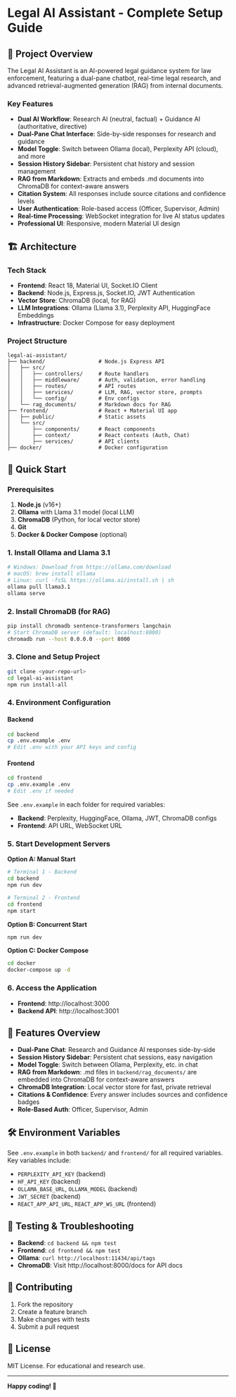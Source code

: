 # Legal AI Assistant - Complete Setup Guide

## 🎯 Project Overview

The Legal AI Assistant is an AI-powered legal guidance system for law enforcement, featuring a dual-pane chatbot, real-time legal research, and advanced retrieval-augmented generation (RAG) from internal documents.

### Key Features

- **Dual AI Workflow**: Research AI (neutral, factual) + Guidance AI (authoritative, directive)
- **Dual-Pane Chat Interface**: Side-by-side responses for research and guidance
- **Model Toggle**: Switch between Ollama (local), Perplexity API (cloud), and more
- **Session History Sidebar**: Persistent chat history and session management
- **RAG from Markdown**: Extracts and embeds .md documents into ChromaDB for context-aware answers
- **Citation System**: All responses include source citations and confidence levels
- **User Authentication**: Role-based access (Officer, Supervisor, Admin)
- **Real-time Processing**: WebSocket integration for live AI status updates
- **Professional UI**: Responsive, modern Material UI design

## 🏗️ Architecture

### Tech Stack
- **Frontend**: React 18, Material UI, Socket.IO Client
- **Backend**: Node.js, Express.js, Socket.IO, JWT Authentication
- **Vector Store**: ChromaDB (local, for RAG)
- **LLM Integrations**: Ollama (Llama 3.1), Perplexity API, HuggingFace Embeddings
- **Infrastructure**: Docker Compose for easy deployment

### Project Structure
```
legal-ai-assistant/
├── backend/                 # Node.js Express API
│   ├── src/
│   │   ├── controllers/     # Route handlers
│   │   ├── middleware/      # Auth, validation, error handling
│   │   ├── routes/          # API routes
│   │   ├── services/        # LLM, RAG, vector store, prompts
│   │   └── config/          # Env configs
│   └── rag_documents/       # Markdown docs for RAG
├── frontend/                # React + Material UI app
│   ├── public/              # Static assets
│   └── src/
│       ├── components/      # React components
│       ├── context/         # React contexts (Auth, Chat)
│       ├── services/        # API clients
├── docker/                  # Docker configuration
```

## 🚀 Quick Start

### Prerequisites

1. **Node.js** (v16+)
2. **Ollama** with Llama 3.1 model (local LLM)
3. **ChromaDB** (Python, for local vector store)
4. **Git**
5. **Docker & Docker Compose** (optional)

### 1. Install Ollama and Llama 3.1

```bash
# Windows: Download from https://ollama.com/download
# macOS: brew install ollama
# Linux: curl -fsSL https://ollama.ai/install.sh | sh
ollama pull llama3.1
ollama serve
```

### 2. Install ChromaDB (for RAG)

```bash
pip install chromadb sentence-transformers langchain
# Start ChromaDB server (default: localhost:8000)
chromadb run --host 0.0.0.0 --port 8000
```

### 3. Clone and Setup Project

```bash
git clone <your-repo-url>
cd legal-ai-assistant
npm run install-all
```

### 4. Environment Configuration

#### Backend
```bash
cd backend
cp .env.example .env
# Edit .env with your API keys and config
```

#### Frontend
```bash
cd frontend
cp .env.example .env
# Edit .env if needed
```

See `.env.example` in each folder for required variables:
- **Backend**: Perplexity, HuggingFace, Ollama, JWT, ChromaDB configs
- **Frontend**: API URL, WebSocket URL

### 5. Start Development Servers

**Option A: Manual Start**
```bash
# Terminal 1 - Backend
cd backend
npm run dev

# Terminal 2 - Frontend
cd frontend
npm start
```

**Option B: Concurrent Start**
```bash
npm run dev
```

**Option C: Docker Compose**
```bash
cd docker
docker-compose up -d
```

### 6. Access the Application
- **Frontend**: http://localhost:3000
- **Backend API**: http://localhost:3001

## 🧩 Features Overview

- **Dual-Pane Chat**: Research and Guidance AI responses side-by-side
- **Session History Sidebar**: Persistent chat sessions, easy navigation
- **Model Toggle**: Switch between Ollama, Perplexity, etc. in chat
- **RAG from Markdown**: .md files in `backend/rag_documents/` are embedded into ChromaDB for context-aware answers
- **ChromaDB Integration**: Local vector store for fast, private retrieval
- **Citations & Confidence**: Every answer includes sources and confidence badges
- **Role-Based Auth**: Officer, Supervisor, Admin

## 🛠️ Environment Variables

See `.env.example` in both `backend/` and `frontend/` for all required variables. Key variables include:
- `PERPLEXITY_API_KEY` (backend)
- `HF_API_KEY` (backend)
- `OLLAMA_BASE_URL`, `OLLAMA_MODEL` (backend)
- `JWT_SECRET` (backend)
- `REACT_APP_API_URL`, `REACT_APP_WS_URL` (frontend)

## 🧪 Testing & Troubleshooting

- **Backend**: `cd backend && npm test`
- **Frontend**: `cd frontend && npm test`
- **Ollama**: `curl http://localhost:11434/api/tags`
- **ChromaDB**: Visit http://localhost:8000/docs for API docs

## 📝 Contributing

1. Fork the repository
2. Create a feature branch
3. Make changes with tests
4. Submit a pull request

## 📄 License

MIT License. For educational and research use.

---

**Happy coding! 🎉**